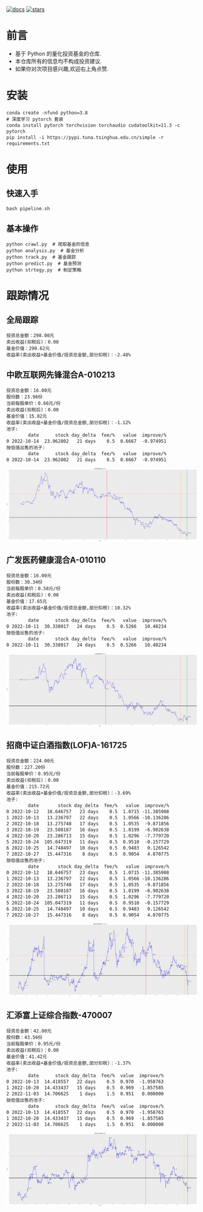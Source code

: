 [![docs](https://readthedocs.org/projects/fund/badge/?version=latest)](https://fund.readthedocs.io/zh_CN/latest/)
[![stars](https://shields.io/github/stars/zhaisilong/fund?style=social)](https://github.com/zhaisilong/fund)

前言
====

-   基于 Python 的量化投资基金的仓库.
-   本仓库所有的信息均不构成投资建议.
-   如果你对次项目感兴趣,欢迎右上角点赞.

安装
====

``` {.bash}
conda create -nfund python=3.8
# 深度学习 pytorch 套装
conda install pytorch torchvision torchaudio cudatoolkit=11.3 -c pytorch
pip install -i https://pypi.tuna.tsinghua.edu.cn/simple -r requirements.txt
```

使用
====

快速入手
--------

``` {.bash}
bash pipeline.sh
```

基本操作
--------

``` {.bash}
python crawl.py  # 爬取基金的信息
python analysis.py  # 基金分析
python track.py  # 基金跟踪
python predict.py  # 基金预测
python strtegy.py  # 制定策略
```

跟踪情况
========

全局跟踪
--------

```{=rst}
投资总金额：298.00元
卖出收益(扣税后)：0.00
基金价值：290.62元
收益率(卖出收益+基金价值/投资总金额,部分扣税)：-2.48%

```
中欧互联网先锋混合A-010213
--------------------------

```{=rst}
投资总金额：16.00元
股份数：23.96份
当前每股单价：0.66元/份
卖出收益(扣税后)：0.00
基金价值：15.82元
收益率(卖出收益+基金价值/投资总金额,部分扣税)：-1.12%
池子:
        date      stock day_delta  fee/%   value  improve/%
0 2022-10-14  23.962802   21 days    0.5  0.6667  -0.974951
按低值出售的池子:
        date      stock day_delta  fee/%   value  improve/%
0 2022-10-14  23.962802   21 days    0.5  0.6667  -0.974951

```
![010213](data/trace/imgs/中欧互联网先锋混合A-010213.png)

广发医药健康混合A-010110
------------------------

```{=rst}
投资总金额：16.00元
股份数：30.34份
当前每股单价：0.58元/份
卖出收益(扣税后)：0.00
基金价值：17.65元
收益率(卖出收益+基金价值/投资总金额,部分扣税)：10.32%
池子:
        date      stock day_delta  fee/%   value  improve/%
0 2022-10-11  30.338017   24 days    0.5  0.5266   10.48234
按低值出售的池子:
        date      stock day_delta  fee/%   value  improve/%
0 2022-10-11  30.338017   24 days    0.5  0.5266   10.48234

```
![010110](data/trace/imgs/广发医药健康混合A-010110.png)

招商中证白酒指数(LOF)A-161725
-----------------------------

```{=rst}
投资总金额：224.00元
股份数：227.20份
当前每股单价：0.95元/份
卖出收益(扣税后)：0.00
基金价值：215.72元
收益率(卖出收益+基金价值/投资总金额,部分扣税)：-3.69%
池子:
        date       stock day_delta  fee/%   value  improve/%
0 2022-10-12   18.646757   23 days    0.5  1.0715 -11.385908
1 2022-10-13   13.236797   22 days    0.5  1.0566 -10.136286
2 2022-10-18   13.275748   17 days    0.5  1.0535  -9.871856
3 2022-10-19   23.508187   16 days    0.5  1.0199  -6.902638
4 2022-10-20   23.286713   15 days    0.5  1.0296  -7.779720
5 2022-10-24  105.047319   11 days    0.5  0.9510  -0.157729
6 2022-10-25   14.748497   10 days    0.5  0.9483   0.126542
7 2022-10-27   15.447316    8 days    0.5  0.9054   4.870775
按低值出售的池子:
        date       stock day_delta  fee/%   value  improve/%
0 2022-10-12   18.646757   23 days    0.5  1.0715 -11.385908
1 2022-10-13   13.236797   22 days    0.5  1.0566 -10.136286
2 2022-10-18   13.275748   17 days    0.5  1.0535  -9.871856
3 2022-10-19   23.508187   16 days    0.5  1.0199  -6.902638
4 2022-10-20   23.286713   15 days    0.5  1.0296  -7.779720
5 2022-10-24  105.047319   11 days    0.5  0.9510  -0.157729
6 2022-10-25   14.748497   10 days    0.5  0.9483   0.126542
7 2022-10-27   15.447316    8 days    0.5  0.9054   4.870775

```
![161725](data/trace/imgs/招商中证白酒指数(LOF)A-161725.png)

汇添富上证综合指数-470007
-------------------------

```{=rst}
投资总金额：42.00元
股份数：43.56份
当前每股单价：0.95元/份
卖出收益(扣税后)：0.00
基金价值：41.42元
收益率(卖出收益+基金价值/投资总金额,部分扣税)：-1.37%
池子:
        date      stock day_delta  fee/%  value  improve/%
0 2022-10-13  14.418557   22 days    0.5  0.970  -1.958763
1 2022-10-20  14.433437   15 days    0.5  0.969  -1.857585
2 2022-11-03  14.706625    1 days    1.5  0.951   0.000000
按低值出售的池子:
        date      stock day_delta  fee/%  value  improve/%
0 2022-10-13  14.418557   22 days    0.5  0.970  -1.958763
1 2022-10-20  14.433437   15 days    0.5  0.969  -1.857585
2 2022-11-03  14.706625    1 days    1.5  0.951   0.000000

```
![470007](data/trace/imgs/汇添富上证综合指数-470007.png)
